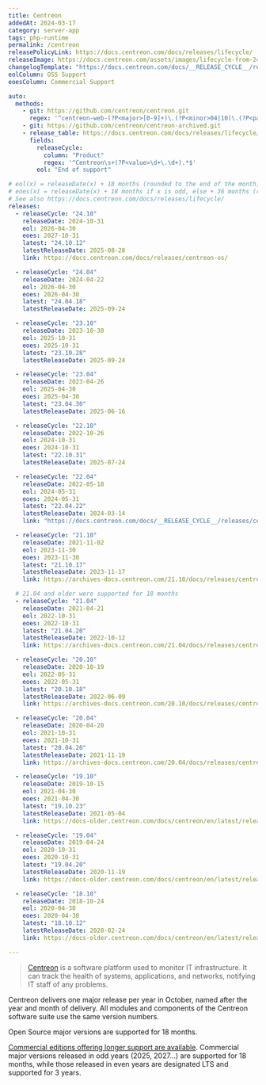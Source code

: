 ```yaml
---
title: Centreon
addedAt: 2024-03-17
category: server-app
tags: php-runtime
permalink: /centreon
releasePolicyLink: https://docs.centreon.com/docs/releases/lifecycle/
releaseImage: https://docs.centreon.com/assets/images/lifecycle-from-24.10-de6e3693d62648fbe4760ab65fa21015.png
changelogTemplate: "https://docs.centreon.com/docs/__RELEASE_CYCLE__/releases/centreon-os/#{{'__LATEST__'|replace:'.',''}}"
eolColumn: OSS Support
eoesColumn: Commercial Support

auto:
  methods:
    - git: https://github.com/centreon/centreon.git
      regex: '^centreon-web-(?P<major>[0-9]+)\.(?P<minor>04|10)\.(?P<patch>[0-9]+)$'
    - git: https://github.com/centreon/centreon-archived.git
    - release_table: https://docs.centreon.com/docs/releases/lifecycle/
      fields:
        releaseCycle:
          column: "Product"
          regex: '^Centreon\s+(?P<value>\d+\.\d+).*$'
        eol: "End of support"

# eol(x) = releaseDate(x) + 18 months (rounded to the end of the month).
# eoes(x) = releaseDate(x) + 18 months if x is odd, else + 36 months (rounded to the end of the month).
# See also https://docs.centreon.com/docs/releases/lifecycle/
releases:
  - releaseCycle: "24.10"
    releaseDate: 2024-10-31
    eol: 2026-04-30
    eoes: 2027-10-31
    latest: "24.10.12"
    latestReleaseDate: 2025-08-28
    link: https://docs.centreon.com/docs/releases/centreon-os/

  - releaseCycle: "24.04"
    releaseDate: 2024-04-22
    eol: 2026-04-30
    eoes: 2026-04-30
    latest: "24.04.18"
    latestReleaseDate: 2025-09-24

  - releaseCycle: "23.10"
    releaseDate: 2023-10-30
    eol: 2025-10-31
    eoes: 2025-10-31
    latest: "23.10.28"
    latestReleaseDate: 2025-09-24

  - releaseCycle: "23.04"
    releaseDate: 2023-04-26
    eol: 2025-04-30
    eoes: 2025-04-30
    latest: "23.04.30"
    latestReleaseDate: 2025-06-16

  - releaseCycle: "22.10"
    releaseDate: 2022-10-26
    eol: 2024-10-31
    eoes: 2024-10-31
    latest: "22.10.31"
    latestReleaseDate: 2025-07-24

  - releaseCycle: "22.04"
    releaseDate: 2022-05-18
    eol: 2024-05-31
    eoes: 2024-05-31
    latest: "22.04.22"
    latestReleaseDate: 2024-03-14
    link: "https://docs.centreon.com/docs/__RELEASE_CYCLE__/releases/centreon-core/#{{'__LATEST__'|replace:'.',''}}"

  - releaseCycle: "21.10"
    releaseDate: 2021-11-02
    eol: 2023-11-30
    eoes: 2023-11-30
    latest: "21.10.17"
    latestReleaseDate: 2023-11-17
    link: https://archives-docs.centreon.com/21.10/docs/releases/centreon-core/#211017

  # 21.04 and older were supported for 18 months
  - releaseCycle: "21.04"
    releaseDate: 2021-04-21
    eol: 2022-10-31
    eoes: 2022-10-31
    latest: "21.04.20"
    latestReleaseDate: 2022-10-12
    link: https://archives-docs.centreon.com/21.04/docs/releases/centreon-core/#210420

  - releaseCycle: "20.10"
    releaseDate: 2020-10-19
    eol: 2022-05-31
    eoes: 2022-05-31
    latest: "20.10.18"
    latestReleaseDate: 2022-06-09
    link: https://archives-docs.centreon.com/20.10/docs/releases/centreon-core/#201018

  - releaseCycle: "20.04"
    releaseDate: 2020-04-20
    eol: 2021-10-31
    eoes: 2021-10-31
    latest: "20.04.20"
    latestReleaseDate: 2021-11-19
    link: https://archives-docs.centreon.com/20.04/docs/releases/centreon-core/#200420

  - releaseCycle: "19.10"
    releaseDate: 2019-10-15
    eol: 2021-04-30
    eoes: 2021-04-30
    latest: "19.10.23"
    latestReleaseDate: 2021-05-04
    link: https://docs-older.centreon.com/docs/centreon/en/latest/release_notes/centreon-19.10.html

  - releaseCycle: "19.04"
    releaseDate: 2019-04-24
    eol: 2020-10-31
    eoes: 2020-10-31
    latest: "19.04.20"
    latestReleaseDate: 2020-11-19
    link: https://docs-older.centreon.com/docs/centreon/en/latest/release_notes/centreon-19.04.html

  - releaseCycle: "18.10"
    releaseDate: 2018-10-24
    eol: 2020-04-30
    eoes: 2020-04-30
    latest: "18.10.12"
    latestReleaseDate: 2020-02-24
    link: https://docs-older.centreon.com/docs/centreon/en/latest/release_notes/centreon-18.10.html

---
```


> [Centreon](https://www.centreon.com/) is a software platform used to monitor IT infrastructure.
> It can track the health of systems, applications, and networks, notifying IT staff of any problems.

Centreon delivers one major release per year in October, named after the year and month of delivery.
All modules and components of the Centreon software suite use the same version numbers.

Open Source major versions are supported for 18 months.

[Commercial editions offering longer support are available](https://www.centreon.com/centreon-editions/).
Commercial major versions released in odd years (2025, 2027...) are supported for 18 months,
while those released in even years are designated LTS and supported for 3 years.

